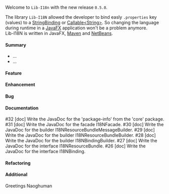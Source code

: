 Welcome to `Lib-I18n` with the new release `0.5.0`.

The library `Lib-I18N` allowed the developer to bind easly `.properties` key 
(values) to a [StringBinding] or [Callable&lt;String&gt;]. So changing the 
language during runtime in a [JavaFX] application won't be a problem anymore.  
Lib-I18N is written in JavaFX, [Maven] and [NetBeans].



#### Summary
* ...
* ...



#### Feature



#### Enhancement



#### Bug



#### Documentation
#32 [doc] Write the JavaDoc for the 'package-info' from the 'core' package.
#31 [doc] Write the JavaDoc for the facade I18NFacade.
#30 [doc] Write the JavaDoc for the builder I18NResourceBundleMessageBuilder.
#29 [doc] Write the JavaDoc for the builder I18NResourceBundleBuilder.
#28 [doc] Write the JavaDoc for the builder I18NBindingBuilder.
#27 [doc] Write the JavaDoc for the interface I18NResourceBundle.
#26 [doc] Write the JavaDoc for the interface I18NBinding.



#### Refactoring



#### Additional



Greetings
Naoghuman



[//]: # (Issues which will be integrated in this release)



[//]: # (Links)
[Callable&lt;String&gt;]:https://docs.oracle.com/javase/8/docs/api/index.html?java/util/concurrent/Callable.html
[JavaFX]:http://docs.oracle.com/javase/8/javase-clienttechnologies.htm
[Maven]:http://maven.apache.org/
[NetBeans]:https://netbeans.org/
[StringBinding]:https://docs.oracle.com/javase/8/javafx/api/javafx/beans/binding/StringBinding.html
